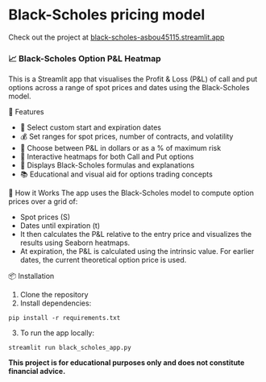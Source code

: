 # Black-Scholes pricing model

Check out the project at [black-scholes-asbou45115.streamlit.app](https://black-scholes-asbou45115.streamlit.app)

### 📈 Black-Scholes Option P&L Heatmap
This is a Streamlit app that visualises the Profit & Loss (P&L) of call and put options across a range of spot prices and dates using the Black-Scholes model.

🚀 Features
- 📅 Select custom start and expiration dates
- 💰 Set ranges for spot prices, number of contracts, and volatility
- 🧠 Choose between P&L in dollars or as a % of maximum risk
- 🧊 Interactive heatmaps for both Call and Put options
- 🧮 Displays Black-Scholes formulas and explanations
- 📚 Educational and visual aid for options trading concepts

🧠 How it Works
The app uses the Black-Scholes model to compute option prices over a grid of:
- Spot prices (S)
- Dates until expiration (t)
- It then calculates the P&L relative to the entry price and visualizes the results using Seaborn heatmaps.
- At expiration, the P&L is calculated using the intrinsic value. For earlier dates, the current theoretical option price is used.

📦 Installation
1. Clone the repository
2. Install dependencies:
```
pip install -r requirements.txt
```
3. To run the app locally:
```
streamlit run black_scholes_app.py
```
**This project is for educational purposes only and does not constitute financial advice.**
